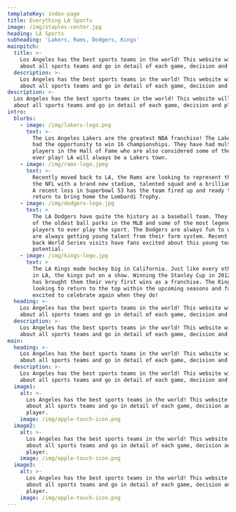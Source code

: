 ```yaml
---
templateKey: index-page
title: Everything LA Sports
image: /img/staples-center.jpg
heading: LA Sports
subheading: 'Lakers, Rams, Dodgers, Kings'
mainpitch:
  title: >-
    Los Angeles has the best sports teams in the world! This website will talk
    about all sports teams and go in detail of each game, decision and player. 
  description: >-
    Los Angeles has the best sports teams in the world! This website will talk
    about all sports teams and go in detail of each game, decision and player. 
description: >-
  Los Angeles has the best sports teams in the world! This website will talk
  about all sports teams and go in detail of each game, decision and player. 
intro:
  blurbs:
    - image: /img/lakers-logo.png
      text: >-
        The Los Angeles Lakers are the greatest NBA franchise! The Lakers have
        had the opportunity to win 16 championships. They have had multiple
        players in the Hall of Fame who are also considered some of the best to
        ever play! LA will always be a Lakers town.
    - image: /img/rams-logo.jpeg
      text: >-
        Recently moved back to LA, the Rams are looking to represent the city in
        the NFL with a brand new stadium, talented squad and a brilliant coach.
        A recent loss in Superbowl 53 has the team fired up and ready to make a
        return to bring home the Lombardi Trophy. 
    - image: /img/dodgers-logo.jpg
      text: >
        The LA Dodgers have quite the history as a baseball team. They have one
        of the oldest ball parks in the MLB and some of the most legendary
        players to ever play the sport. The Dodgers are always fun to watch and
        are always getting young talent from their farm system. Recent back to
        back World Series visits have fans excited about this young team's
        potential. 
    - image: /img/kings-logo.jpg
      text: >
        The LA Kings made hockey big in California. Just like every other sport
        in LA, the kings put on a show. Winning the Stanley Cup in 2012 and 2014
        has brought them their very first wins as a franchise. The Kings are
        looking to return to the top within the upcoming seasons and fans are
        excited to celebrate again when they do! 
  heading: >-
    Los Angeles has the best sports teams in the world! This website will talk
    about all sports teams and go in detail of each game, decision and player. 
  description: >-
    Los Angeles has the best sports teams in the world! This website will talk
    about all sports teams and go in detail of each game, decision and player. 
main:
  heading: >-
    Los Angeles has the best sports teams in the world! This website will talk
    about all sports teams and go in detail of each game, decision and player. 
  description: >-
    Los Angeles has the best sports teams in the world! This website will talk
    about all sports teams and go in detail of each game, decision and player. 
  image1:
    alt: >-
      Los Angeles has the best sports teams in the world! This website will talk
      about all sports teams and go in detail of each game, decision and
      player. 
    image: /img/apple-touch-icon.png
  image2:
    alt: >-
      Los Angeles has the best sports teams in the world! This website will talk
      about all sports teams and go in detail of each game, decision and
      player. 
    image: /img/apple-touch-icon.png
  image3:
    alt: >-
      Los Angeles has the best sports teams in the world! This website will talk
      about all sports teams and go in detail of each game, decision and
      player. 
    image: /img/apple-touch-icon.png
---
```


